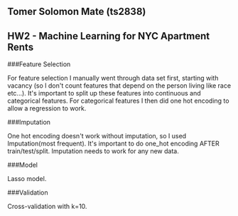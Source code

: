 ## Tomer Solomon Mate (ts2838)
## HW2 - Machine Learning for NYC Apartment Rents

###Feature Selection

For feature selection I manually went through data set first, starting with vacancy (so I don't count features that depend on the person living like race etc...).  It's important to split up these features into continuous and categorical features. For categorical features I then did one hot encoding to allow a regression to work.

###Imputation

One hot encoding doesn't work without imputation, so I used Imputation(most frequent). It's important to do one_hot encoding AFTER train/test/split.
Imputation needs to work for any new data.


###Model

Lasso model.

###Validation

Cross-validation with k=10.


